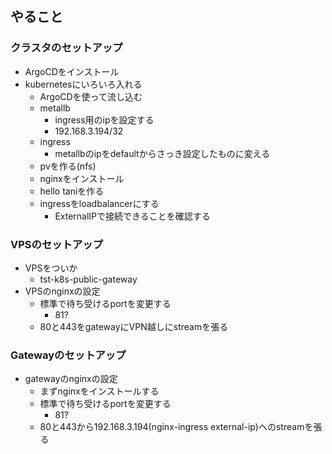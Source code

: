 ## やること

### クラスタのセットアップ

- ArgoCDをインストール
- kubernetesにいろいろ入れる
    - ArgoCDを使って流し込む
    - metallb
        - ingress用のipを設定する
        - 192.168.3.194/32
    - ingress
        - metallbのipをdefaultからさっき設定したものに変える
    - pvを作る(nfs)
    - nginxをインストール
    - hello taniを作る
    - ingressをloadbalancerにする
        - ExternalIPで接続できることを確認する

### VPSのセットアップ

- VPSをついか
    - tst-k8s-public-gateway
- VPSのnginxの設定
    - 標準で待ち受けるportを変更する
        - 81?
    - 80と443をgatewayにVPN越しにstreamを張る        

### Gatewayのセットアップ

- gatewayのnginxの設定
    - まずnginxをインストールする
    - 標準で待ち受けるportを変更する
        - 81?
    - 80と443から192.168.3.194(nginx-ingress external-ip)へのstreamを張る
